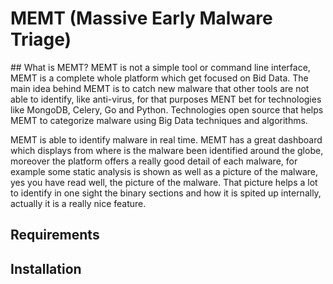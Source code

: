 # MEMT (Massive Early Malware Triage)

## What is MEMT?
MEMT is not a simple tool or command line interface, MEMT is a complete whole platform which get focused on Bid Data. The main idea behind MEMT is to catch new malware that other tools are not able to identify, like anti-virus, for that purposes MENT bet for technologies like MongoDB, Celery, Go and Python. Technologies open source that helps MEMT to categorize malware using Big Data techniques and algorithms.

MEMT is able to identify malware in real time. MEMT has a great dashboard which displays from where is the malware been identified around the globe, moreover the platform offers a really good detail of each malware, for example some static analysis is shown as well as a picture of the malware, yes you have read well, the picture of the malware. That picture helps a lot to identify in one sight the binary sections and how it is spited up internally, actually it is a really nice feature.

## Requirements


## Installation
